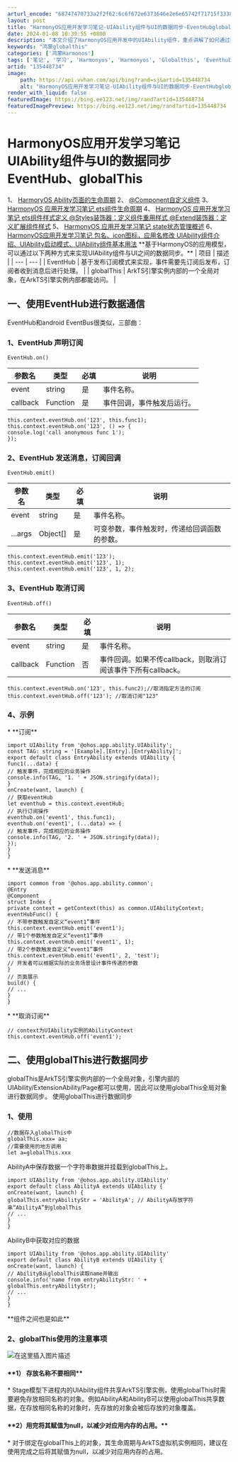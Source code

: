 ```yaml
---
arturl_encode: "68747470733a2f2f62:6c6f672e6373646e2e6e65742f71715f33383335353331332f:61727469636c652f64657461696c732f313335343438373334"
layout: post
title: "HarmonyOS应用开发学习笔记-UIAbility组件与UI的数据同步-EventHubglobalThis"
date: 2024-01-08 10:39:55 +0800
description: "本文介绍了HarmonyOS应用开发中的UIAbility组件，重点讲解了如何通过EventHub的"
keywords: "鸿蒙globalthis"
categories: ['鸿蒙Harmonos']
tags: ['笔记', '学习', 'Harmonyos', 'Harmonyos', 'Globalthis', 'Eventhub']
artid: "135448734"
image:
    path: https://api.vvhan.com/api/bing?rand=sj&artid=135448734
    alt: "HarmonyOS应用开发学习笔记-UIAbility组件与UI的数据同步-EventHubglobalThis"
render_with_liquid: false
featuredImage: https://bing.ee123.net/img/rand?artid=135448734
featuredImagePreview: https://bing.ee123.net/img/rand?artid=135448734
---
```


# HarmonyOS应用开发学习笔记 UIAbility组件与UI的数据同步 EventHub、globalThis
1、
[HarmoryOS Ability页面的生命周期](https://blog.csdn.net/qq\_38355313/article/details/135381725)
2、
[@Component自定义组件](https://blog.csdn.net/qq\_38355313/article/details/135387081?spm=1001.2014.3001.5502)
3、
[HarmonyOS 应用开发学习笔记 ets组件生命周期](https://blog.csdn.net/qq\_38355313/article/details/135388703?spm=1001.2014.3001.5502)
4、
[HarmonyOS 应用开发学习笔记 ets组件样式定义 @Styles装饰器：定义组件重用样式 @Extend装饰器：定义扩展组件样式](https://blog.csdn.net/qq\_38355313/article/details/135390328?spm=1001.2014.3001.5501)
5、
[HarmonyOS 应用开发学习笔记 state状态管理概述](https://blog.csdn.net/qq\_38355313/article/details/135407498)
6、
[HarmonyOS应用开发学习笔记 包名、icon图标，应用名修改 UIAbility组件介绍、UIAbility启动模式、UIAbility组件基本用法](https://blog.csdn.net/qq\_38355313/article/details/135410362)
\*\*基于HarmonyOS的应用模型，可以通过以下两种方式来实现UIAbility组件与UI之间的数据同步。\*\*
| 项目 | 描述 |
| --- | --- |
| EventHub | 基于发布订阅模式来实现，事件需要先订阅后发布，订阅者收到消息后进行处理。 |
| globalThis | ArkTS引擎实例内部的一个全局对象，在ArkTS引擎实例内部都能访问。 |
## 一、使用EventHub进行数据通信
EventHub和android EventBus很类似，三部曲：
### 1、EventHub 声明订阅
```
EventHub.on()
```
| 参数名 | 类型 | 必填 | 说明 |
| --- | --- | --- | --- |
| event | string | 是 | 事件名称。 |
| callback | Function | 是 | 事件回调，事件触发后运行。 |
```
this.context.eventHub.on('123', this.func1);
this.context.eventHub.on('123', () => {
console.log('call anonymous func 1');
});
```
### 2、EventHub 发送消息，订阅回调
```
EventHub.emit()
```
| 参数名 | 类型 | 必填 | 说明 |
| --- | --- | --- | --- |
| event | string | 是 | 事件名称。 |
| …args | Object[] | 是 | 可变参数，事件触发时，传递给回调函数的参数。 |
```
this.context.eventHub.emit('123');
this.context.eventHub.emit('123', 1);
this.context.eventHub.emit('123', 1, 2);
```
### 3、EventHub 取消订阅
```
EventHub.off()
```
| 参数名 | 类型 | 必填 | 说明 |
| --- | --- | --- | --- |
| event | string | 是 | 事件名称。 |
| callback | Function | 否 | 事件回调。如果不传callback，则取消订阅该事件下所有callback。 |
```
this.context.eventHub.on('123', this.func2);//取消指定方法的订阅
this.context.eventHub.off('123'); //取消订阅"123"
```
### 4、示例
\* \*\*订阅\*\*
```
import UIAbility from '@ohos.app.ability.UIAbility';
const TAG: string = '[Example].[Entry].[EntryAbility]';
export default class EntryAbility extends UIAbility {
func1(...data) {
// 触发事件，完成相应的业务操作
console.info(TAG, '1. ' + JSON.stringify(data));
}
onCreate(want, launch) {
// 获取eventHub
let eventhub = this.context.eventHub;
// 执行订阅操作
eventhub.on('event1', this.func1);
eventhub.on('event1', (...data) => {
// 触发事件，完成相应的业务操作
console.info(TAG, '2. ' + JSON.stringify(data));
});
}
}
```
\* \*\*发送消息\*\*
```
import common from '@ohos.app.ability.common';
@Entry
@Component
struct Index {
private context = getContext(this) as common.UIAbilityContext;
eventHubFunc() {
// 不带参数触发自定义“event1”事件
this.context.eventHub.emit('event1');
// 带1个参数触发自定义“event1”事件
this.context.eventHub.emit('event1', 1);
// 带2个参数触发自定义“event1”事件
this.context.eventHub.emit('event1', 2, 'test');
// 开发者可以根据实际的业务场景设计事件传递的参数
}
// 页面展示
build() {
// ...
}
}
```
\* \*\*取消订阅\*\*
```
// context为UIAbility实例的AbilityContext
this.context.eventHub.off('event1');
```
## 二、使用globalThis进行数据同步
globalThis是ArkTS引擎实例内部的一个全局对象，引擎内部的UIAbility/ExtensionAbility/Page都可以使用，因此可以使用globalThis全局对象进行数据同步。
使用globalThis进行数据同步
### 1、使用
```
//数据存入globalThis中
globalThis.xxx= aa;
//需要使用的地方调用
let a=globalThis.xxx
```
AbilityA中保存数据一个字符串数据并挂载到globalThis上。
```
import UIAbility from '@ohos.app.ability.UIAbility'
export default class AbilityA extends UIAbility {
onCreate(want, launch) {
globalThis.entryAbilityStr = 'AbilityA'; // AbilityA存放字符串“AbilityA”到globalThis
// ...
}
}
```
AbilityB中获取对应的数据
```
import UIAbility from '@ohos.app.ability.UIAbility'
export default class AbilityB extends UIAbility {
onCreate(want, launch) {
// AbilityB从globalThis读取name并输出
console.info('name from entryAbilityStr: ' + globalThis.entryAbilityStr);
// ...
}
}
```
\*\*组件之间也是如此\*\*
### 2、globalThis使用的注意事项
![在这里插入图片描述](https://i-blog.csdnimg.cn/blog\_migrate/8686772c2b164a5515661d3ace15dd81.png#pic\_center)
#### \*\*1） 存放名称不要相同\*\*
\* Stage模型下进程内的UIAbility组件共享ArkTS引擎实例，使用globalThis时需要避免存放相同名称的对象。例如AbilityA和AbilityB可以使用globalThis共享数据，在存放相同名称的对象时，先存放的对象会被后存放的对象覆盖。
#### \*\*2）用完将其赋值为null，以减少对应用内存的占用。\*\*
\* 对于绑定在globalThis上的对象，其生命周期与ArkTS虚拟机实例相同，建议在使用完成之后将其赋值为null，以减少对应用内存的占用。